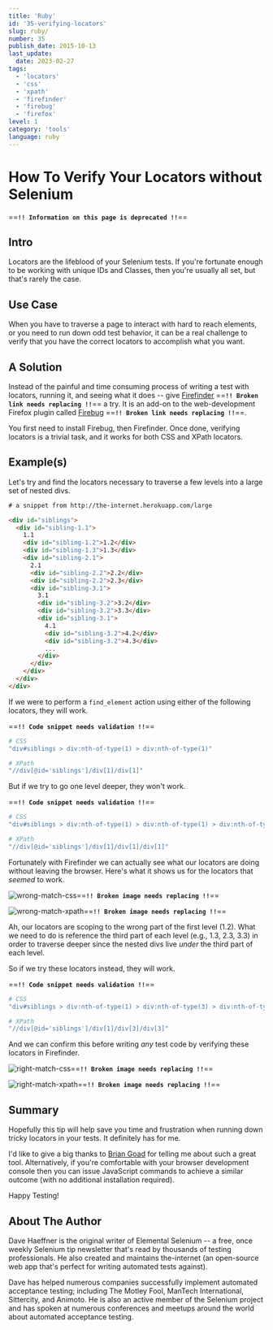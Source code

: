 ```yaml
---
title: 'Ruby'
id: '35-verifying-locators'
slug: ruby/
number: 35
publish_date: 2015-10-13
last_update:
  date: 2023-02-27
tags:
  - 'locators'
  - 'css'
  - 'xpath'
  - 'firefinder'
  - 'firebug'
  - 'firefox'
level: 1
category: 'tools'
language: ruby
---
```


# How To Verify Your Locators without Selenium

==**`!! Information on this page is deprecated !!`**==

## Intro

Locators are the lifeblood of your Selenium tests. If you're fortunate enough to be working with unique IDs and Classes, then you're usually all set, but that's rarely the case.

## Use Case

When you have to traverse a page to interact with hard to reach elements, or you need to run down odd test behavior, it can be a real challenge to verify that you have the correct locators to accomplish what you want.

## A Solution

Instead of the painful and time consuming process of writing a test with locators, running it, and seeing what it does -- give [Firefinder](https://addons.mozilla.org/en-US/firefox/addon/firefinder-for-firebug/) ==**`!! Broken link needs replacing !!`**== a try. It is an add-on to the web-development Firefox plugin called [Firebug](https://addons.mozilla.org/en-US/firefox/addon/firebug/) ==**`!! Broken link needs replacing !!`**==.

You first need to install Firebug, then Firefinder. Once done, verifying locators is a trivial task, and it works for both CSS and XPath locators.

## Example(s)

Let's try and find the locators necessary to traverse a few levels into a large set of nested divs.


```html
# a snippet from http://the-internet.herokuapp.com/large

<div id="siblings">
  <div id="sibling-1.1">
    1.1
    <div id="sibling-1.2">1.2</div>
    <div id="sibling-1.3">1.3</div>
    <div id="sibling-2.1">
      2.1
      <div id="sibling-2.2">2.2</div>
      <div id="sibling-2.2">2.3</div>
      <div id="sibling-3.1">
        3.1
        <div id="sibling-3.2">3.2</div>
        <div id="sibling-3.2">3.3</div>
        <div id="sibling-3.1">
          4.1
          <div id="sibling-3.2">4.2</div>
          <div id="sibling-3.2">4.3</div>
          ...
        </div>
      </div>
    </div>
  </div>
</div>
```

If we were to perform a `find_element` action using either of the following locators, they will work.

==**`!! Code snippet needs validation !!`**==
```ruby
# CSS
"div#siblings > div:nth-of-type(1) > div:nth-of-type(1)"

# XPath
"//div[@id='siblings']/div[1]/div[1]"
```

But if we try to go one level deeper, they won't work.

==**`!! Code snippet needs validation !!`**==
```ruby
# CSS
"div#siblings > div:nth-of-type(1) > div:nth-of-type(1) > div:nth-of-type(1)"

# XPath
"//div[@id='siblings']/div[1]/div[1]/div[1]"
```

Fortunately with Firefinder we can actually see what our locators are doing without leaving the browser. Here's what it shows us for the locators that _seemed_ to work.

![wrong-match-css](./../images/firefinder/wrong-match-css.png)==**`!! Broken image needs replacing !!`**==

![wrong-match-xpath](./../images/firefinder/wrong-match-xpath.png)==**`!! Broken image needs replacing !!`**==

Ah, our locators are scoping to the wrong part of the first level (1.2). What we need to do is reference the third part of each level (e.g., 1.3, 2.3, 3.3) in order to traverse deeper since the nested divs live _under_ the third part of each level.

So if we try these locators instead, they will work.

==**`!! Code snippet needs validation !!`**==
```ruby
# CSS
"div#siblings > div:nth-of-type(1) > div:nth-of-type(3) > div:nth-of-type(3)"

# XPath
"//div[@id='siblings']/div[1]/div[3]/div[3]"
```

And we can confirm this before writing _any_ test code by verifying these locators in Firefinder.

![right-match-css](./../images/firefinder/right-match-css.png)==**`!! Broken image needs replacing !!`**==

![right-match-xpath](./../images/firefinder/right-match-xpath.png)==**`!! Broken image needs replacing !!`**==


## Summary

Hopefully this tip will help save you time and frustration when running down tricky locators in your tests. It definitely has for me.

I'd like to give a big thanks to [Brian Goad](https://twitter.com/bbbco) for telling me about such a great tool. Alternatively, if you're comfortable with your browser development console then you can issue JavaScript commands to achieve a similar outcome (with no additional installation required).

Happy Testing!

## About The Author

Dave Haeffner is the original writer of Elemental Selenium -- a free, once weekly Selenium tip newsletter that's read by thousands of testing professionals. He also created and maintains the-internet (an open-source web app that's perfect for writing automated tests against).

Dave has helped numerous companies successfully implement automated acceptance testing; including The Motley Fool, ManTech International, Sittercity, and Animoto. He is also an active member of the Selenium project and has spoken at numerous conferences and meetups around the world about automated acceptance testing.
